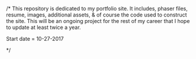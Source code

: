 /* This repository is dedicated to my portfolio site.  It includes, phaser files,
resume, images, additional assets, & of course the code used to construct the site.
This will be an ongoing project for the rest of my career that I hope to update at least
twice a year.  

Start date = 10-27-2017

*/
